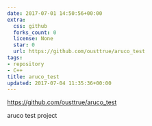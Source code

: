 ```yaml
---
date: 2017-07-01 14:50:56+00:00
extra:
  css: github
  forks_count: 0
  license: None
  star: 0
  url: https://github.com/ousttrue/aruco_test
tags:
- repository
- C++
title: aruco_test
updated: 2017-07-04 11:35:36+00:00
---
```


<https://github.com/ousttrue/aruco_test>

aruco test project
